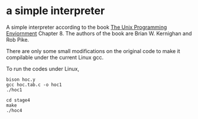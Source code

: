 a simple interpreter
====================
A simple interpreter according to the book [The Unix Programming Enviornment](https://www.amazon.com/Unix-Programming-Environment-Prentice-Hall-Software-dp-0139376992/dp/0139376992/ref=mt_hardcover?_encoding=UTF8) Chapter 8. The authors of the book are Brian W. Kernighan and Rob Pike.

There are only some small modifications on the original code to make it compilable under the current Linux gcc.

To run the codes under Linux,
```
bison hoc.y
gcc hoc.tab.c -o hoc1
./hoc1

cd stage4
make
./hoc4
```

